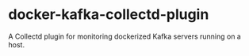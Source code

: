 # docker-kafka-collectd-plugin
 A Collectd plugin for monitoring dockerized Kafka servers running on a host.
